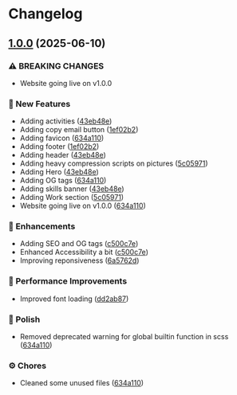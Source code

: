 # Changelog

## [1.0.0](https://github.com/Norbz/nc-portfolio-astro/compare/nc-portfolio-astro-v0.0.1...nc-portfolio-astro-v1.0.0) (2025-06-10)


### ⚠ BREAKING CHANGES

* Website going live on v1.0.0

### 🚀 New Features

* Adding activities ([43eb48e](https://github.com/Norbz/nc-portfolio-astro/commit/43eb48eeb96868d18598cd7beba3b21398991ef9))
* Adding copy email button ([1ef02b2](https://github.com/Norbz/nc-portfolio-astro/commit/1ef02b24d17e9104d282a9ae1dfab3c3686b2173))
* Adding favicon ([634a110](https://github.com/Norbz/nc-portfolio-astro/commit/634a110e993f8bf5016b1de3c5962c680359832f))
* Adding footer ([1ef02b2](https://github.com/Norbz/nc-portfolio-astro/commit/1ef02b24d17e9104d282a9ae1dfab3c3686b2173))
* Adding header ([43eb48e](https://github.com/Norbz/nc-portfolio-astro/commit/43eb48eeb96868d18598cd7beba3b21398991ef9))
* Adding heavy compression scripts on pictures ([5c05971](https://github.com/Norbz/nc-portfolio-astro/commit/5c0597102aeeca4167b1af59e906ad4fdd116062))
* Adding Hero ([43eb48e](https://github.com/Norbz/nc-portfolio-astro/commit/43eb48eeb96868d18598cd7beba3b21398991ef9))
* Adding OG tags ([634a110](https://github.com/Norbz/nc-portfolio-astro/commit/634a110e993f8bf5016b1de3c5962c680359832f))
* Adding skills banner ([43eb48e](https://github.com/Norbz/nc-portfolio-astro/commit/43eb48eeb96868d18598cd7beba3b21398991ef9))
* Adding Work section ([5c05971](https://github.com/Norbz/nc-portfolio-astro/commit/5c0597102aeeca4167b1af59e906ad4fdd116062))
* Website going live on v1.0.0 ([634a110](https://github.com/Norbz/nc-portfolio-astro/commit/634a110e993f8bf5016b1de3c5962c680359832f))


### 💅 Enhancements

* Adding SEO and OG tags ([c500c7e](https://github.com/Norbz/nc-portfolio-astro/commit/c500c7eea2ab6ffec647292c3559602b1bd1daa3))
* Enhanced Accessibility a bit ([c500c7e](https://github.com/Norbz/nc-portfolio-astro/commit/c500c7eea2ab6ffec647292c3559602b1bd1daa3))
* Improving reponsiveness ([6a5762d](https://github.com/Norbz/nc-portfolio-astro/commit/6a5762d1e6c4b6fb5cad174702a17762b0e0e904))


### 🏃 Performance Improvements

* Improved font loading ([dd2ab87](https://github.com/Norbz/nc-portfolio-astro/commit/dd2ab8788cd4a9c67d8a05a6df70acf544b9bbac))


### 🎨 Polish

* Removed deprecated warning for global builtin function in scss ([634a110](https://github.com/Norbz/nc-portfolio-astro/commit/634a110e993f8bf5016b1de3c5962c680359832f))


### ⚙️ Chores

* Cleaned some unused files ([634a110](https://github.com/Norbz/nc-portfolio-astro/commit/634a110e993f8bf5016b1de3c5962c680359832f))
